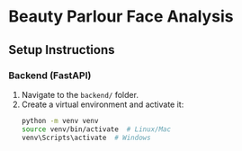 # Beauty Parlour Face Analysis

## Setup Instructions

### Backend (FastAPI)
1. Navigate to the `backend/` folder.
2. Create a virtual environment and activate it:
   ```bash
   python -m venv venv
   source venv/bin/activate  # Linux/Mac
   venv\Scripts\activate  # Windows
